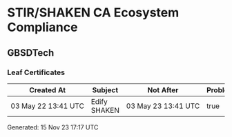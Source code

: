 # STIR/SHAKEN CA Ecosystem Compliance

## GBSDTech

### Leaf Certificates

| Created At | Subject | Not After | Problems | Link |
|------------|---------|-----------|----------|------|
| 03&#160;May&#160;22&#160;13:41&#160;UTC | Edify SHAKEN | 03&#160;May&#160;23&#160;13:41&#160;UTC | true | [view](../CERTS/224a236b36499273c1a11a37e7df69b3dd72f4747dad0f3faf092b0069eb0b1d/README.md) |


Generated: 15 Nov 23 17:17 UTC